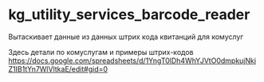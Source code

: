 # kg_utility_services_barcode_reader
Вытаскивает данные из данных штрих кода квитанций для комуслуг

Здесь детали по комуслугам и примеры штрих-кодов
https://docs.google.com/spreadsheets/d/1YngT0lDh4WhYJVtO0dmpkujNkjZ1IB1tYn7WlVltkaE/edit#gid=0
